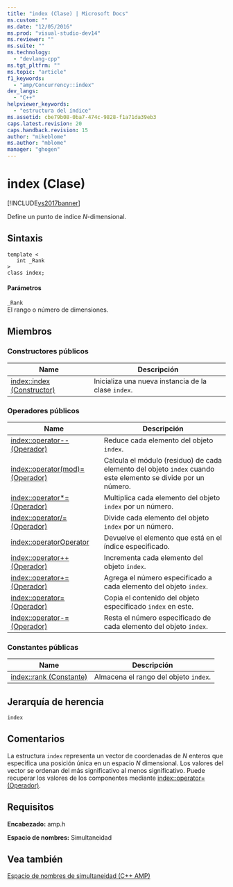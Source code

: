 ```yaml
---
title: "index (Clase) | Microsoft Docs"
ms.custom: ""
ms.date: "12/05/2016"
ms.prod: "visual-studio-dev14"
ms.reviewer: ""
ms.suite: ""
ms.technology: 
  - "devlang-cpp"
ms.tgt_pltfrm: ""
ms.topic: "article"
f1_keywords: 
  - "amp/Concurrency::index"
dev_langs: 
  - "C++"
helpviewer_keywords: 
  - "estructura del índice"
ms.assetid: cbe79b08-0ba7-474c-9828-f1a71da39eb3
caps.latest.revision: 20
caps.handback.revision: 15
author: "mikeblome"
ms.author: "mblome"
manager: "ghogen"
---
```

# index (Clase)
[!INCLUDE[vs2017banner](../../../assembler/inline/includes/vs2017banner.md)]

Define un punto de índice *N*\-dimensional.  
  
## Sintaxis  
  
```  
template <  
   int _Rank  
>  
class index;  
```  
  
#### Parámetros  
 `_Rank`  
 El rango o número de dimensiones.  
  
## Miembros  
  
### Constructores públicos  
  
|Name|Descripción|  
|----------|-----------------|  
|[index::index \(Constructor\)](../Topic/index::index%20Constructor.md)|Inicializa una nueva instancia de la clase `index`.|  
  
### Operadores públicos  
  
|Name|Descripción|  
|----------|-----------------|  
|[index::operator\-\- \(Operador\)](../Topic/index::operator--%20Operator.md)|Reduce cada elemento del objeto `index`.|  
|[index::operator\(mod\)\= \(Operador\)](../Topic/index::operator\(mod\)=%20Operator.md)|Calcula el módulo \(residuo\) de cada elemento del objeto `index` cuando este elemento se divide por un número.|  
|[index::operator\*\= \(Operador\)](../Topic/index::operator*=%20Operator.md)|Multiplica cada elemento del objeto `index` por un número.|  
|[index::operator\/\= \(Operador\)](../Topic/index::operator-=%20Operator2.md)|Divide cada elemento del objeto `index` por un número.|  
|[index::operatorOperator](../Topic/index::operatorOperator.md)|Devuelve el elemento que está en el índice especificado.|  
|[index::operator\+\+ \(Operador\)](../Topic/index::operator++%20Operator.md)|Incrementa cada elemento del objeto `index`.|  
|[index::operator\+\= \(Operador\)](../Topic/index::operator+=%20Operator.md)|Agrega el número especificado a cada elemento del objeto `index`.|  
|[index::operator\= \(Operador\)](../Topic/index::operator=%20Operator.md)|Copia el contenido del objeto especificado `index` en este.|  
|[index::operator\-\= \(Operador\)](../Topic/index::operator-=%20Operator1.md)|Resta el número especificado de cada elemento del objeto `index`.|  
  
### Constantes públicas  
  
|Name|Descripción|  
|----------|-----------------|  
|[index::rank \(Constante\)](../Topic/index::rank%20Constant.md)|Almacena el rango del objeto `index`.|  
  
## Jerarquía de herencia  
 `index`  
  
## Comentarios  
 La estructura `index` representa un vector de coordenadas de *N* enteros que especifica una posición única en un espacio *N* dimensional.  Los valores del vector se ordenan del más significativo al menos significativo.  Puede recuperar los valores de los componentes mediante [index::operator\= \(Operador\)](../Topic/index::operator=%20Operator.md).  
  
## Requisitos  
 **Encabezado:** amp.h  
  
 **Espacio de nombres:** Simultaneidad  
  
## Vea también  
 [Espacio de nombres de simultaneidad \(C\+\+ AMP\)](../../../parallel/amp/reference/concurrency-namespace-cpp-amp.md)